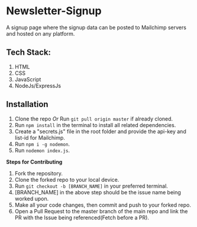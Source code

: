 # Newsletter-Signup
A signup page where the signup data can be posted to Mailchimp servers and hosted on any platform.

## Tech Stack:
1. HTML
2. CSS
3. JavaScript
4. NodeJs/ExpressJs

## Installation
1. Clone the repo _Or_ Run `git pull origin master` if already cloned.
2. Run `npm install` in the terminal to install all related dependencies.
3. Create a "secrets.js" file in the root folder and provide the api-key and list-id for Mailchimp.
4. Run `npm i -g nodemon`.
5. Run `nodemon index.js`.

**Steps for Contributing**
1. Fork the repository.
2. Clone the forked repo to your local device.
3. Run `git checkout -b [BRANCH_NAME]` in your preferred terminal.
4. [BRANCH_NAME] in the above step should be the issue name being worked upon.
5. Make all your code changes, then commit and push to your forked repo.
6. Open a Pull Request to the master branch of the main repo and link the PR with the Issue being referenced(Fetch before a PR).

